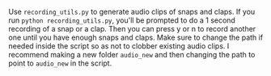 Use `recording_utils.py` to generate audio clips of snaps and claps.  If you run `python recording_utils.py`, you'll be prompted to do a 1 second recording of a snap or a clap.  Then you can press y or n to record another one until you have enough snaps and claps.  Make sure to change the path if needed inside the script so as not to clobber existing audio clips.  I recommend making a new folder `audio_new` and then changing the path to point to `audio_new` in the script.
